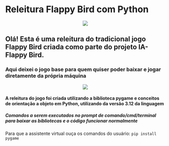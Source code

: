 # Releitura Flappy Bird com Python
<div align='center'>
<img src='(https://github.com/Rodrigo-L-Oliveira/Flappy_Bird_Python/assets/99633470/a1a52b5d-d072-48f5-abdf-65ce497a7720'/>
</div>

## Olá! Esta é uma releitura do tradicional jogo Flappy Bird criada como parte do projeto IA-Flappy Bird.
### Aqui deixei o jogo base para quem quiser poder baixar e jogar diretamente da própria máquina

<div align='center'>
<img src='https://github.com/Rodrigo-L-Oliveira/Flappy_Bird_Python/assets/99633470/fbbd89de-36e1-484c-95d4-89c5a3b96b00'/>
</div>

#### A releitura do jogo foi criada utilizando a biblioteca pygame e conceitos de orientação a objeto em Python, utilizando da versão 3.12 da linguagem

##### Comandos a serem executados no prompt de comando/cmd/terminal para baixar as bibliotecas e o código funcionar normalmente

Para que a assistente virtual ouça os comandos do usuário:
`pip install pygame`

</div>

